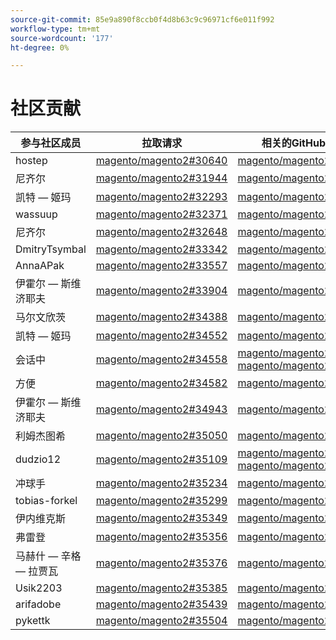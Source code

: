 ```yaml
---
source-git-commit: 85e9a890f8ccb0f4d8b63c9c96971cf6e011f992
workflow-type: tm+mt
source-wordcount: '177'
ht-degree: 0%

---
```

# 社区贡献

| 参与社区成员 | 拉取请求 | 相关的GitHub问题 |
| ------- | ------- | ------- |
| hostep | [magento/magento2#30640](https://github.com/magento/magento2/pull/30640) | [magento/magento2#30607](https://github.com/magento/magento2/issues/30607) |
| 尼齐尔 | [magento/magento2#31944](https://github.com/magento/magento2/pull/31944) | [magento/magento2#31947](https://github.com/magento/magento2/issues/31947) |
| 凯特 — 姬玛 | [magento/magento2#32293](https://github.com/magento/magento2/pull/32293) | [magento/magento2#32378](https://github.com/magento/magento2/issues/32378) |
| wassuup | [magento/magento2#32371](https://github.com/magento/magento2/pull/32371) | [magento/magento2#33767](https://github.com/magento/magento2/issues/33767) |
| 尼齐尔 | [magento/magento2#32648](https://github.com/magento/magento2/pull/32648) | [magento/magento2#32649](https://github.com/magento/magento2/issues/32649) |
| DmitryTsymbal | [magento/magento2#33342](https://github.com/magento/magento2/pull/33342) | [magento/magento2#33344](https://github.com/magento/magento2/issues/33344) |
| AnnaAPak | [magento/magento2#33557](https://github.com/magento/magento2/pull/33557) | [magento/magento2#33692](https://github.com/magento/magento2/issues/33692) |
| 伊霍尔 — 斯维济耶夫 | [magento/magento2#33904](https://github.com/magento/magento2/pull/33904) | [magento/magento2#33929](https://github.com/magento/magento2/issues/33929) |
| 马尔文欣茨 | [magento/magento2#34388](https://github.com/magento/magento2/pull/34388) | [magento/magento2#35150](https://github.com/magento/magento2/issues/35150) |
| 凯特 — 姬玛 | [magento/magento2#34552](https://github.com/magento/magento2/pull/34552) | [magento/magento2#34631](https://github.com/magento/magento2/issues/34631) |
| 会话中 | [magento/magento2#34558](https://github.com/magento/magento2/pull/34558) | [magento/magento2#34563](https://github.com/magento/magento2/issues/34563) [magento/magento2#34595](https://github.com/magento/magento2/issues/34595) |
| 方便 | [magento/magento2#34582](https://github.com/magento/magento2/pull/34582) | [magento/magento2#34988](https://github.com/magento/magento2/issues/34988) |
| 伊霍尔 — 斯维济耶夫 | [magento/magento2#34943](https://github.com/magento/magento2/pull/34943) | [magento/magento2#34942](https://github.com/magento/magento2/issues/34942) |
| 利姆杰图希 | [magento/magento2#35050](https://github.com/magento/magento2/pull/35050) | [magento/magento2#35180](https://github.com/magento/magento2/issues/35180) |
| dudzio12 | [magento/magento2#35109](https://github.com/magento/magento2/pull/35109) | [magento/magento2#35108](https://github.com/magento/magento2/issues/35108) [magento/magento2#35128](https://github.com/magento/magento2/issues/35128) |
| 冲球手 | [magento/magento2#35234](https://github.com/magento/magento2/pull/35234) | [magento/magento2#35315](https://github.com/magento/magento2/issues/35315) |
| tobias-forkel | [magento/magento2#35299](https://github.com/magento/magento2/pull/35299) | [magento/magento2#35458](https://github.com/magento/magento2/issues/35458) |
| 伊内维克斯 | [magento/magento2#35349](https://github.com/magento/magento2/pull/35349) | [magento/magento2#35480](https://github.com/magento/magento2/issues/35480) |
| 弗雷登 | [magento/magento2#35356](https://github.com/magento/magento2/pull/35356) | [magento/magento2#35587](https://github.com/magento/magento2/issues/35587) |
| 马赫什 — 辛格 — 拉贾瓦 | [magento/magento2#35376](https://github.com/magento/magento2/pull/35376) | [magento/magento2#35204](https://github.com/magento/magento2/issues/35204) |
| Usik2203 | [magento/magento2#35385](https://github.com/magento/magento2/pull/35385) | [magento/magento2#35386](https://github.com/magento/magento2/issues/35386) |
| arifadobe | [magento/magento2#35439](https://github.com/magento/magento2/pull/35439) | [magento/magento2#35506](https://github.com/magento/magento2/issues/35506) |
| pykettk | [magento/magento2#35504](https://github.com/magento/magento2/pull/35504) | [magento/magento2#35505](https://github.com/magento/magento2/issues/35505) |